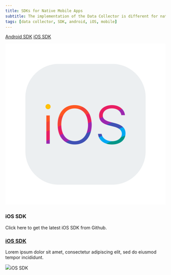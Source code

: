 ```yaml
---
title: SDKs for Native Mobile Apps
subtitle: The implementation of the Data Collector is different for native Mobile Apps. Kount has native Mobile SDKs for both iOS and Android. These SDKs can be used with all current Kount products. The native Mobile SDKs collect more data and increase the reliability of the Device ID across the life of a device. Choose the links below for more information.
tags: [data collector, SDK, android, iOS, mobile]
---
```


<p uk-margin>
    <a class="uk-button uk-button-default" href="http://kount.github.io/mobile-client/android.html">Android SDK</a>
    <a class="uk-button uk-button-default" href="http://kount.github.io/mobile-client/ios.html">iOS SDK</a>
  </p>

<div class="uk-child-width-1-2@m" uk-grid>
    <div>
        <div class="uk-card uk-card-default uk-card-hover">
            <div class="uk-card-media-top">
                <img src="/uploads/ios-logo.png" alt="">
            </div>
            <div class="uk-card-body">
                <h3 class="uk-card-title">iOS SDK</h3>
                <p>Click here to get the latest iOS SDK from Github.</p>
            </div>
        </div>
    </div>
    <div>
        <div class="uk-card uk-card-default">
            <div class="uk-card-body">
                <h3 class="uk-card-title"><a href="https://github.com/Kount/kount-ios-sdk">iOS SDK</a></h3>
                <p>Lorem ipsum dolor sit amet, consectetur adipiscing elit, sed do eiusmod tempor incididunt.</p>
            </div>
            <div class="uk-card-media-bottom">
                <img src="ios-logo.png" <a href="https://github.com/Kount/kount-ios-sdk">iOS SDK</a>
            </div>
        </div>
    </div>
</div>
